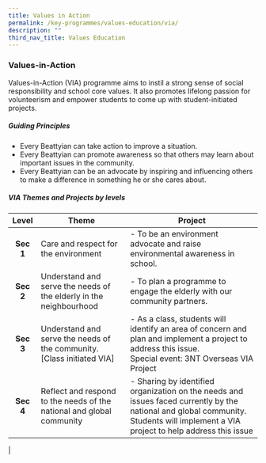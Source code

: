 ```yaml
---
title: Values in Action
permalink: /key-programmes/values-education/via/
description: ""
third_nav_title: Values Education
---
```

### **Values-in-Action**
Values-in-Action (VIA) programme aims to instil a strong sense of social responsibility and school core values. It also promotes lifelong passion for volunteerism and empower students to come up with student-initiated projects.

##### **Guiding Principles**
*   Every Beattyian can take action to improve a situation. 
*   Every Beattyian can promote awareness so that others may learn about important issues in the community.
*   Every Beattyian can be an advocate by inspiring and influencing others to make a difference in something he or she cares about.

##### **VIA Themes and Projects by levels**

| Level | Theme | Project |
|:---:|---|---|
| **Sec 1** | Care and respect for the environment | - To be an environment advocate and raise environmental awareness in school. |
| **Sec 2** | Understand and serve the needs of the elderly in the neighbourhood | - To plan a programme to engage the elderly with our community partners. |
| **Sec 3** | Understand and serve the needs of the community. [Class initiated VIA] | - As a class, students will identify an area of concern and plan and implement a project to address this issue.<br>Special event: 3NT Overseas VIA Project |
| **Sec 4** | Reflect and respond to the needs of the national and global community | - Sharing by identified organization on the needs and issues faced currently by the national and global community. Students will implement a VIA project to help address this issue |
|







